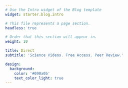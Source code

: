 ```yaml
---
# Use the Intro widget of the Blog template
widget: starter.blog.intro

# This file represents a page section.
headless: true

# Order that this section will appear in.
weight: 10

title: Direct
subtitle: 'Science Videos. Free Access. Peer Review.'

design:
  background:
    color: '#090a0b'
    text_color_light: true
---
```

